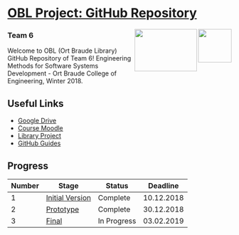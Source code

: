

# [OBL Project: GitHub Repository](https://github.com/yarinbehere/LibraryProject)

<img align="right" width="75" height="75" src="https://i.ibb.co/K9yP5wr/web-hi-res-512.png">
<img align="right" width="140" height="95" src="https://www.el-mor.co.il/wp-content/uploads/ort_brauda.png">

### Team 6

Welcome to OBL (Ort Braude Library) GitHub Repository of Team 6!
Engineering Methods for Software Systems Development - Ort Braude College of Engineering, Winter 2018.

## Useful Links

* [Google Drive](https://goo.gl/G8cMne)
* [Course Moodle](https://moodle.braude.ac.il/course/view.php?id=17717)
* [Library Project](https://drive.google.com/file/d/1ylRLafnkxrmmW_v-e1N15jRnkbQvrfCx/view?usp=sharing)
* [GitHub Guides](https://guides.github.com)

## Progress 
| Number | Stage                     | Status            | Deadline    |
| -------| --------------------------| ------------------| ------------|
|1|[Initial Version](https://drive.google.com/file/d/12a7PqRIhnVGxzQJu8xPEMC_QUpPxNH6w/view?usp=sharing)|Complete|10.12.2018|
|2|[Prototype](https://drive.google.com/file/d/1wAxsbzrhtbeR8ND2x6PZCwbLrZnK3nW0/view?usp=sharing)| Complete|30.12.2018|
|3|[Final](https://drive.google.com/file/d/1PG0mUecEWleua4bkF43OnxOL3DmYSxX0/view?usp=sharing)| In Progress|03.02.2019|
